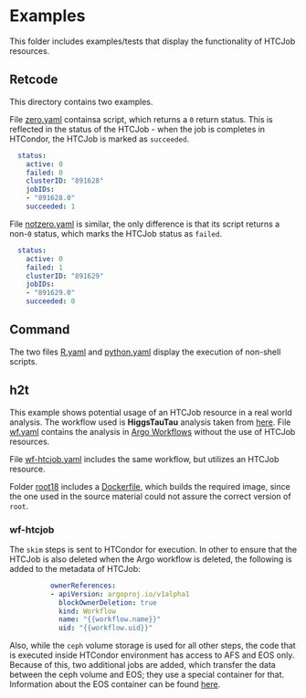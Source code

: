 # Examples

This folder includes examples/tests that display the functionality of HTCJob resources.

## Retcode

This directory contains two examples.

File [zero.yaml](examples/retcode/zero.yaml) containsa script, which returns a `0` return status.
This is reflected in the status of the HTCJob - when the job is completes in HTCondor,
the HTCJob is marked as `succeeded`.

```yaml
  status:
    active: 0
    failed: 0
    clusterID: "891628"
    jobIDs:
    - "891628.0"
    succeeded: 1
```

File [notzero.yaml](examples/retcode/notzero.yaml) is similar, the only difference is that its script returns a non-`0` status,
which marks the HTCJob status as `failed`.

```yaml
  status:
    active: 0
    failed: 1
    clusterID: "891629"
    jobIDs:
    - "891629.0"
    succeeded: 0
```

## Command

The two files [R.yaml](examples/command/R.yaml) and [python.yaml](examples/command/python.yaml) display the execution of non-shell scripts.

## h2t

This example shows potential usage of an HTCJob resource in a real world analysis.
The workflow used is __HiggsTauTau__ analysis taken from [here](https://awesome-workshop.github.io/awesome-htautau-analysis/).
File [wf.yaml](examples/h2t/wf.yaml) contains the analysis in [Argo Workflows](https://github.com/argoproj/argo) without the use of HTCJob resources.

File [wf-htcjob.yaml](examples/h2t/wf-htcjob.yaml) includes the same workflow, but utilizes an HTCJob resource.

Folder [root18](examples/h2t/root18) includes a [Dockerfile](examples/h2t/root18/Dockerfile), which builds the required image, since the one used in the source material
could not assure the correct version of `root`.

### wf-htcjob

The `skim` steps is sent to HTCondor for execution.
In other to ensure that the HTCJob is also deleted when the Argo workflow is deleted,
the following is added to the metadata of HTCJob:

```yaml
          ownerReferences:
          - apiVersion: argoproj.io/v1alpha1
            blockOwnerDeletion: true
            kind: Workflow
            name: "{{workflow.name}}"
            uid: "{{workflow.uid}}"
```

Also, while the `ceph` volume storage is used for all other steps, the code that is executed inside HTCondor
environment has access to AFS and EOS only. Because of this, two additional jobs are added,
which transfer the data between the ceph volume and EOS; they use a special container for that.
Information about the EOS container can be found [here](https://clouddocs.web.cern.ch/containers/tutorials/eos.html).
